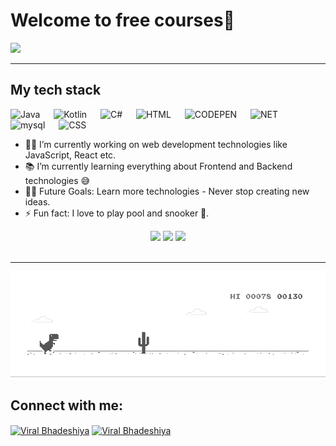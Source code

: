 
# Welcome to free courses👋

![](https://github.com/halfrost/halfrost/blob/master/icons/header_.png)

----------


## My tech stack

<p align="left"> 

  <a> 
    <img alt="Java" src="https://img.shields.io/badge/java-%23ED8B00.svg?style=for-the-badge&logo=openjdk&logoColor=white">
  </a> 
  &emsp;
  <a> 
    <img alt="Kotlin" src="https://img.shields.io/badge/kotlin-%237F52FF.svg?style=for-the-badge&logo=kotlin&logoColor=white">
  </a> 
  &emsp;
  <a> 
     <img alt="C#" src="https://img.shields.io/badge/c%23-%23239120.svg?style=for-the-badge&logo=csharp&logoColor=white">
   </a>
  &emsp;
  <a> 
    <img alt="HTML" src="https://img.shields.io/badge/html5-%23E34F26.svg?style=for-the-badge&logo=html5&logoColor=white">
  </a>
  &emsp;

 
   <a>
    <img alt="CODEPEN" src="https://img.shields.io/badge/Codepen-000000?style=for-the-badge&logo=codepen&logoColor=white"/>
  </a>
  &emsp;

  <a>
    <img alt="NET" src="https://img.shields.io/badge/.NET-5C2D91?style=for-the-badge&logo=.net&logoColor=white"/>
  </a>
  &emsp;

   <a>
    <img alt="mysql" src="https://img.shields.io/badge/mysql-4479A1.svg?style=for-the-badge&logo=mysql&logoColor=white"/>
  </a>
  &emsp;

  <a>
    <img alt="CSS" src="https://img.shields.io/badge/CSS%20-%231572B6.svg?style=for-the-badge&logo=css3&logoColor=white"/>
  </a>
  &emsp;
</p>


- 👨‍💻 I’m currently working on web development technologies like JavaScript, React etc.
- 📚 I’m currently learning everything about Frontend and Backend technologies 😅
- 💪🏼 Future Goals: Learn more technologies - Never stop creating new ideas.
- ⚡ Fun fact: I love to play pool and snooker 🎱.

<p align="center">
  <img height="50%" width="auto" src ="https://github-readme-stats.vercel.app/api?username=viralbhadeshiya&show_icons=true&count_private=true&theme=darcula&hide_border=true&hide=issues,contribs&bg_color=00000000">
  <img height="50%" width="auto" src ="https://github-readme-stats.vercel.app/api/top-langs/?username=viralbhadeshiya&layout=compact&hide_border=true&theme=darcula&bg_color=00000000&langs_count=6&hide=jupyter%20notebook,tex,css,php">
  <img src ="https://github-readme-streak-stats.herokuapp.com?user=aveek-saha&theme=darcula&hide_border=true&background=FFFFFF00">
  <br>
  <br>
 </p>




-----
![Dino](https://raw.githubusercontent.com/sanket9006/sanket9006/master/dino.gif)
 
## Connect with me:
<p align="left">
  <a href="https://www.linkedin.com/in/isaac-mendez-066738271?utm_source=share&utm_campaign=share_via&utm_content=profile&utm_medium=ios_app" target="blank"><img align="center"
      src="https://raw.githubusercontent.com/rahuldkjain/github-profile-readme-generator/master/src/images/icons/Social/linked-in-alt.svg"
      alt="Viral Bhadeshiya" height="30" width="40" /></a>
  <a href="https://www.instagram.com/formate_gratis?igsh=MXB6YWw4cGJpajk2bg%3D%3D&utm_source=qr" target="blank"><img align="center"
      src="https://raw.githubusercontent.com/rahuldkjain/github-profile-readme-generator/master/src/images/icons/Social/instagram.svg"
      alt="Viral Bhadeshiya" height="30" width="40" /></a>
</p>




<!--
**MendezIsaac/MendezIsaac** is a ✨ _special_ ✨ repository because its `README.md` (this file) appears on your GitHub profile.

Here are some ideas to get you started:

- 🔭 I’m currently working on ...
- 🌱 I’m currently learning ...
- 👯 I’m looking to collaborate on ...
- 🤔 I’m looking for help with ...
- 💬 Ask me about ...
- 📫 How to reach me: ...
- 😄 Pronouns: ...
- ⚡ Fun fact: ...
-->
